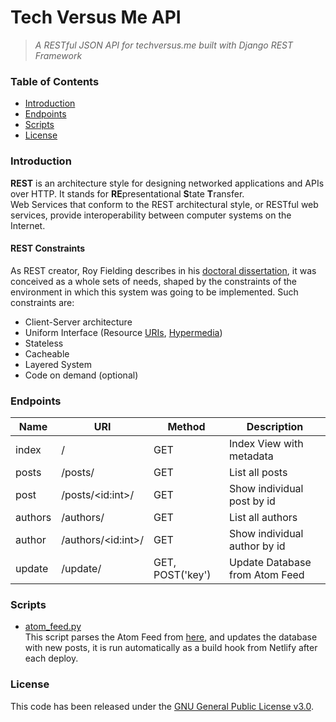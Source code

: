 # Tech Versus Me API

> *A RESTful JSON API for techversus.me built with Django REST Framework*

### Table of Contents

* [Introduction](#introduction)
* [Endpoints](#endpoints)
* [Scripts](#scripts)
* [License](#license)

### Introduction

**REST** is an architecture style for designing networked applications and APIs over HTTP.
It stands for **RE**presentational **S**tate **T**ransfer.  
Web Services that conform to the REST architectural style, or RESTful web services, provide interoperability between computer systems on the Internet.

#### REST Constraints

As REST creator, Roy Fielding describes in his [doctoral dissertation](http://www.ics.uci.edu/~fielding/pubs/dissertation/rest_arch_style.htm), it was conceived as a whole sets of needs, shaped by the constraints of the environment in which this system was going to be implemented.
Such constraints are:

* Client-Server architecture
* Uniform Interface (Resource [URIs](https://en.wikipedia.org/wiki/Uniform_Resource_Identifier), [Hypermedia](https://en.wikipedia.org/wiki/HATEOAS))
* Stateless
* Cacheable
* Layered System
* Code on demand (optional)

### Endpoints

| Name | URI | Method | Description |
| ----- | ----- | ----- | ----- |
| index | / | GET | Index View with metadata |
| posts | /posts/ | GET | List all posts |
| post | /posts/\<id:int>/ | GET | Show individual post by id |
| authors | /authors/ | GET | List all authors |
| author | /authors/\<id:int>/ | GET | Show individual author by id |
| update | /update/ | GET, POST('key') | Update Database from Atom Feed |

### Scripts

* [atom_feed.py](https://github.com/nirantak/tech-vs-me-api/blob/master/api/scripts/atom_feed.py)  
  This script parses the Atom Feed from [here](https://tvm.nirantak.com/feed.xml), and updates the database with new posts, it is run automatically as a build hook from Netlify after each deploy.

### License

This code has been released under the [GNU General Public License v3.0](LICENSE).
